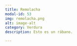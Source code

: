 ```yaml
---
title: Remolacha
modal-id: 53
img: remolacha.png
alt: image-alt
category: Verdura
description: Esto es un rábano.

---
```

